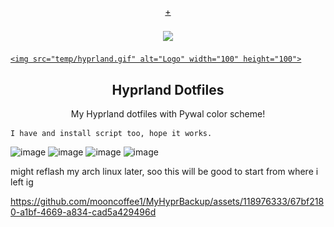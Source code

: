 <!-- PROJECT LOGO AND TITLE -->
<p align="center">
  <a href="https://github.com/mooncoffee1/MyHyprBackup.git"> + 
  <h3 align="center"><img src="https://i.imgur.com/5WgMACe.gif" width="200px"></h3>

    
    <img src="temp/hyprland.gif" alt="Logo" width="100" height="100">
  </a>

  <h2 align="center">Hyprland Dotfiles</h2>
  <p align="center">
    My Hyprland dotfiles with Pywal color scheme! 

    I have and install script too, hope it works.
   
 ![image](https://github.com/mooncoffee1/MyHyprBackup/assets/118976333/f0e395c4-db94-437a-8036-7b4728a7d5f1)
![image](https://github.com/mooncoffee1/MyHyprBackup/assets/118976333/a1ea6910-1198-4e57-81d5-448df48b083b)
 ![image](https://github.com/mooncoffee1/MyHyprBackup/assets/118976333/3a347d7a-2ead-44ca-9e14-f0bf6ccb168c)
![image](https://github.com/mooncoffee1/MyHyprBackup/assets/118976333/deb48fdd-02ad-4337-9a07-cc30c2dff874)


might reflash my arch linux later, soo this will be good to start from where i left ig


https://github.com/mooncoffee1/MyHyprBackup/assets/118976333/67bf2180-a1bf-4669-a834-cad5a429496d

